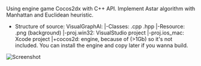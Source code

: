 Using engine game Cocos2dx with C++ API.
Implement Astar algorithm with Manhattan and Euclidean heuristic.

+ Structure of source:
VisualGraphAl:
	|-Classes: 	.cpp .hpp 
	|-Resource: 	.png (background)
	|-proj.win32: 	VisualStudio project
	|-proj.ios_mac:	Xcode project
	|+cocos2d:	engine, because of (>1Gb) so it's not included. You can install the engine and copy later if you wanna build.

![Screenshot](screenshot.png)

